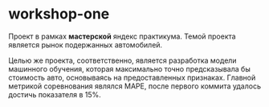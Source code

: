 # workshop-one
Проект в рамках **мастерской** яндекс практикума. Темой проекта является рынок подержанных автомобилей.

Целью же проекта, соответственно, является разработка модели машинного обучения, которая максимально точно предсказывала бы стоимость авто, основываясь на предоставленных признаках. 
Главной метрикой соревнования являлся MAPE, после первого коммита удалось достичь показателя в 15%.
